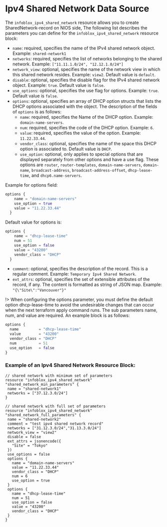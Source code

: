 # Ipv4 Shared Network Data Source

The `infoblox_ipv4_shared_network` resource allows you to create SharedNetwork-record on NIOS side,
The following list describes the parameters you can define for the `infoblox_ipv4_shared_network` resource block:

* `name`: required, specifies the name of the IPv4 shared network object. Example: `shared-network1`
* `networks`: required, specifies the list of networks belonging to the shared network. Example: `["11.11.1.0/24", "12.12.1.0/24"]`
* `network_view`: optional, specifies the name of the network view in which this shared network resides. Example: `view2`. Default value is `default`.
* `disable`: optional, specifies the disable flag for the IPv4 shared network object. Example: `true`. Default value is `false`.
* `use_options`: optional, specifies the use flag for options. Example: `true`. Default value is `false`.
* `options`: optional, specifies an array of DHCP option structs that lists the DHCP options associated with the object. The description of the fields of `options` is as follows:
    * `name`: required, specifies the Name of the DHCP option. Example: `domain-name-servers`.
    * `num`: required, specifies the code of the DHCP option. Example: `6`.
    * `value`: required, specifies the value of the option. Example: `11.22.33.44`.
    * `vendor_class`: optional, specifies the name of the space this DHCP option is associated to. Default value is `DHCP`.
    * `use_option`: optional, only applies to special options that are displayed separately from other options and have a use flag. These options are `router`, 
  `router-templates`, `domain-name-servers`, `domain-name`, `broadcast-address`, `broadcast-address-offset`, `dhcp-lease-time`, and `dhcp6.name-servers`.

Example for options field:
```terraform
options { 
    name = "domain-name-servers"
    use_option = true
    value = "11.22.33.44"
  }
```
Default value for options is:
```terraform
options { 
    name = "dhcp-lease-time"
    num = 51
    use_option = false  
    value = "43200"
    vendor_class = "DHCP"
  }
```
* `comment`: optional, specifies the description of the record. This is a regular comment. Example: `Temporary Ipv4 Shared Network`.
* `ext_attrs`: optional, specifies the set of extensible attributes of the record, if any. The content is formatted as string of JSON map. Example: `"{\"Site\":"Vancouver"}"`

!> When configuring the options parameter, you must define the default option dhcp-lease-time to avoid the undesirable changes that can occur when the next terraform apply command runs. The sub parameters name, num, and value are required. An example block is as follows:
```terraform
options {
  name         = "dhcp-lease-time"
  value        = "43200"
  vendor_class = "DHCP"
  num          = 51
  use_option   = false
}
```

### Example of an Ipv4 Shared Network Resource Block:
 ```hcl
// shared network with minimum set of parameters
resource "infoblox_ipv4_shared_network" "shared_network_min_parameters" {
  name = "shared-network1"
  networks = ["37.12.3.0/24"]
}

// shared network with full set of parameters
resource "infoblox_ipv4_shared_network" "shared_network_full_parameters" {
  name = "shared-network2"
  comment = "test ipv4 shared network record"
  networks = ["31.12.3.0/24","31.13.3.0/24"]
  network_view = "view2"
  disable = false
  ext_attrs = jsonencode({
    "Site" = "Tokyo"
  })
  use_options = false
  options {
    name = "domain-name-servers"
    value = "11.22.33.44"
    vendor_class = "DHCP"
    num = 6
    use_option = true
  }
  options {
    name = "dhcp-lease-time"
    num = 51
    use_option = false  
    value = "43200"
    vendor_class = "DHCP"
  }
}
 ```